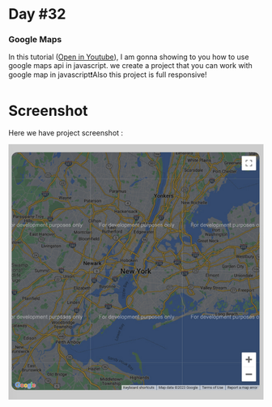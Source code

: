 # Day #32

### Google Maps
In this tutorial ([Open in Youtube](https://www.facebook.com/Kira2k7)),  I am gonna showing to you how to use google maps api in javascript. we create a project that you can work with google map in javascript❗️Also this project is full responsive!

# Screenshot
Here we have project screenshot :

![screenshot](screenshot.jpg)

